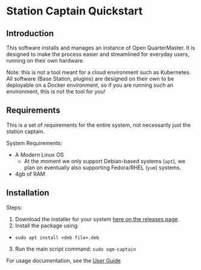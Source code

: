 # Station Captain Quickstart

## Introduction

This software installs and manages an instance of Open QuarterMaster. It is designed to make the process easier and streamlined for everyday users, running on their own hardware.

Note: this is not a tool meant for a cloud environment such as Kubernetes. All software (Base Station, plugins) are designed on their own to be deployable on a Docker environment, so if you are running such an environment, this is not the tool for you!

## Requirements

This is a set of requirements for the entire system, not necessarily just the station captain.

System Requirements:

- A Modern Linux OS
  - At the moment we only support Debian-based systems (`apt`), we plan on eventually also supporting Fedora/RHEL (`yum`) systems.
- 4gb of RAM

## Installation

Steps:

1. Download the installer for your system [here on the releases page](https://github.com/Epic-Breakfast-Productions/OpenQuarterMaster/releases?q=Station+captain&expanded=true).
2. Install the package using:
  - `sudo apt install <deb file>.deb`
3. Run the main script command: `sudo oqm-captain`

For usage documentation, see the [User Guide](User%20Guide.md)
